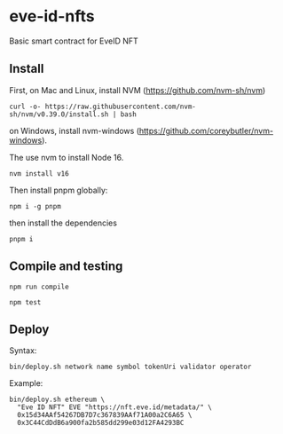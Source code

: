 # eve-id-nfts

Basic smart contract for EveID NFT

## Install

First, on Mac and Linux, install NVM (https://github.com/nvm-sh/nvm)

```
curl -o- https://raw.githubusercontent.com/nvm-sh/nvm/v0.39.0/install.sh | bash

```

on Windows, install nvm-windows (https://github.com/coreybutler/nvm-windows).

The use nvm to install Node 16.
``` 
nvm install v16
```

Then install pnpm globally:

```
npm i -g pnpm

```

then install the dependencies

```
pnpm i
```

## Compile and testing

``` 
npm run compile
```

``` 
npm test
```

## Deploy

Syntax:

```
bin/deploy.sh network name symbol tokenUri validator operator
```

Example:

``` 
bin/deploy.sh ethereum \
  "Eve ID NFT" EVE "https://nft.eve.id/metadata/" \
  0x15d34AAf54267DB7D7c367839AAf71A00a2C6A65 \
  0x3C44CdDdB6a900fa2b585dd299e03d12FA4293BC
```
